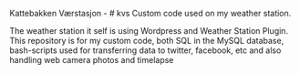 Kattebakken Værstasjon - # kvs 
Custom code used on my weather station. 

The weather station it self is using Wordpress and Weather Station Plugin. 
This repository is for my custom code, both SQL in the MySQL database, bash-scripts used for transferring data to twitter, facebook, etc and also handling web camera photos and timelapse
